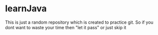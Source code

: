 # learnJava
This is just a random repository which is created to practice git. So if you dont want to waste your time then "let it pass" or just skip it
